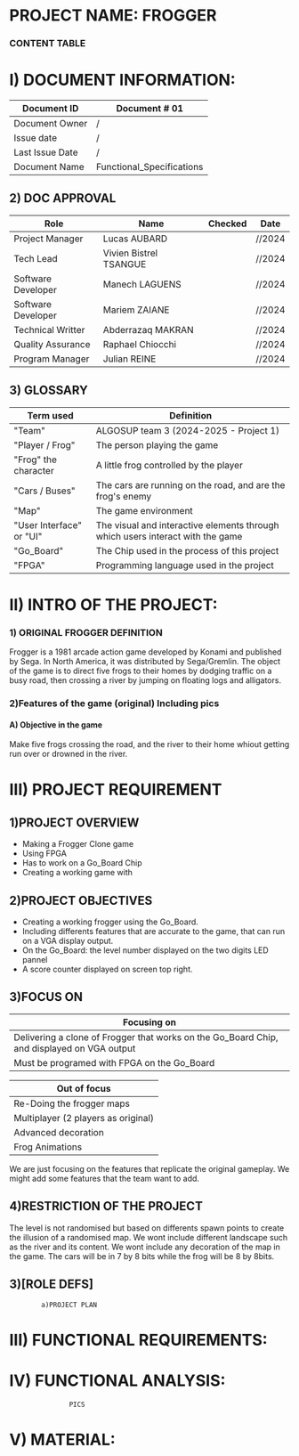 # PROJECT NAME: FROGGER

### CONTENT TABLE 

# I) DOCUMENT INFORMATION:
| Document ID | Document # 01 |
|---|---|
| Document Owner | / |
| Issue date | / |
| Last Issue Date | / |
| Document Name | Functional_Specifications|

## 2) DOC APPROVAL

| Role | Name | Checked | Date |
|---|---|---|---|
| Project Manager | Lucas AUBARD |  | //2024 |
| Tech Lead | Vivien Bistrel TSANGUE |  | //2024 |
| Software Developer | Manech LAGUENS |  | //2024 |
| Software Developer | Mariem ZAIANE | | //2024 |
| Technical Writter | Abderrazaq MAKRAN |  | //2024 |
| Quality Assurance | Raphael Chiocchi ||//2024 |
| Program Manager | Julian REINE ||//2024 |

## 3) GLOSSARY

| Term used | Definition |
|---|---|
| "Team" | ALGOSUP team 3 (2024-2025 - Project 1) |
| "Player / Frog" | The person playing the game |
| "Frog" the character | A little frog controlled by the player |
| "Cars / Buses" | The cars are running on the road, and are the frog's enemy |
| "Map" | The game environment  |
| "User Interface" or "UI" | The visual and interactive elements through which users interact with the game |
| "Go_Board" | The Chip used in the process of this project |
| "FPGA" | Programming language used in the project |

# II) INTRO OF THE PROJECT:
### 1) ORIGINAL FROGGER DEFINITION

 Frogger is a 1981 arcade action game developed by Konami and published by Sega. In North America, it was distributed by Sega/Gremlin. The object of the game is to direct five frogs to their homes by dodging traffic on a busy road, then crossing a river by jumping on floating logs and alligators. 

### 2)Features of the game (original) Including pics
#### A) Objective in the game
 Make five frogs crossing the road, and the river to their home whiout getting run over or drowned in the river. 

# III) PROJECT REQUIREMENT 
## 1)PROJECT OVERVIEW
* Making a Frogger Clone game
* Using FPGA
* Has to work on a Go_Board Chip
* Creating a working game with 
## 2)PROJECT OBJECTIVES
* Creating a working frogger using the Go_Board.
* Including differents features that are accurate to the game, that can run on a VGA display output.
* On the Go_Board: the level number displayed on the two digits LED pannel 
*  A score counter displayed on screen top right.
## 3)FOCUS ON

| Focusing on |
|---|
| Delivering a clone of Frogger that works on the Go_Board Chip, and displayed on VGA output |
| Must be programed with FPGA on the Go_Board |

| Out of focus |
|---|
| Re-Doing the frogger maps |
| Multiplayer (2 players as original) |
| Advanced decoration |
| Frog Animations |

 We are just focusing on the features that replicate the original gameplay. We might add some features that the team want to add.
## 4)RESTRICTION OF THE PROJECT
 The level is not randomised but based on differents spawn points to create the illusion of a randomised map. We wont include different landscape such as the river and its content. We wont include any decoration of the map in the game. The cars will be in 7 by 8 bits while the frog will be 8 by 8bits.
## 3)[ROLE DEFS]
            a)PROJECT PLAN

# III) FUNCTIONAL REQUIREMENTS:
    

# IV) FUNCTIONAL ANALYSIS:
                   PICS


# V) MATERIAL:
